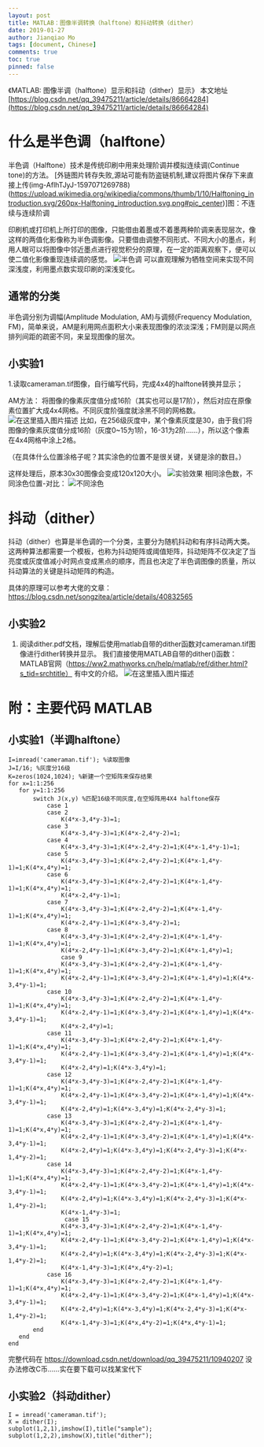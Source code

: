 ```yaml
---
layout: post
title: MATLAB：图像半调转换（halftone）和抖动转换（dither）
date: 2019-01-27
author: Jianqiao Mo
tags: [document, Chinese]
comments: true
toc: true
pinned: false
---
```


《MATLAB: 图像半调（halftone）显示和抖动（dither）显示》
本文地址 [https://blog.csdn.net/qq_39475211/article/details/86664284](https://blog.csdn.net/qq_39475211/article/details/86664284)
# 什么是半色调（halftone）

半色调（Halftone）技术是传统印刷中用来处理阶调并模拟连续调(Continue tone)的方法。
        [外链图片转存失败,源站可能有防盗链机制,建议将图片保存下来直接上传(img-AflhTJyJ-1597071269788)(https://upload.wikimedia.org/wikipedia/commons/thumb/1/10/Halftoning_introduction.svg/260px-Halftoning_introduction.svg.png#pic_center)]图：不连续与连续阶调

印刷机或打印机上所打印的图像，只能借由着墨或不着墨两种阶调来表现层次，像这样的两值化影像称为半色调影像。只要借由调整不同形式、不同大小的墨点，利用人眼可以将图像中邻近墨点进行视觉积分的原理，在一定的距离观察下，便可以使二值化影像重现连续调的感觉。
![ 半色调 ](https://img-blog.csdn.net/20180114002859872?watermark/2/text/aHR0cDovL2Jsb2cuY3Nkbi5uZXQvdTAxMzE2NTkyMQ==/font/5a6L5L2T/fontsize/400/fill/I0JBQkFCMA==/dissolve/70/gravity/SouthEast#pic_center)
可以直观理解为牺牲空间来实现不同深浅度，利用墨点数实现印刷的深浅变化。

## 通常的分类
半色调分别为调幅(Amplitude Modulation, AM)与调频(Frequency Modulation, FM)，简单来说，AM是利用网点面积大小来表现图像的浓淡深浅；FM则是以网点排列间距的疏密不同，来呈现图像的层次。

## 小实验1

 1.读取cameraman.tif图像，自行编写代码，完成4x4的halftone转换并显示；
 
 AM方法：
 将图像的像素灰度值分成16阶（其实也可以是17阶），然后对应在原像素位置扩大成4x4网格。不同灰度阶强度就涂黑不同的网格数。
 ![在这里插入图片描述](https://img-blog.csdnimg.cn/20190127113313465.png#pic_center)
比如，在256级灰度中，某个像素灰度是30，由于我们将图像的像素灰度值分成16阶（灰度0~15为1阶，16-31为2阶……），所以这个像素在4x4网格中涂上2格。

（在具体什么位置涂格子呢？其实涂色的位置不是很关键，关键是涂的数目。）

这样处理后，原本30x30图像会变成120x120大小。
![实验效果](https://img-blog.csdnimg.cn/20190127113433580.png?x-oss-process=image/watermark,type_ZmFuZ3poZW5naGVpdGk,shadow_10,text_aHR0cHM6Ly9ibG9nLmNzZG4ubmV0L3FxXzM5NDc1MjEx,size_16,color_FFFFFF,t_70#pic_center)
相同涂色数，不同涂色位置-对比：
![不同涂色](https://img-blog.csdnimg.cn/20190127113832657.png?x-oss-process=image/watermark,type_ZmFuZ3poZW5naGVpdGk,shadow_10,text_aHR0cHM6Ly9ibG9nLmNzZG4ubmV0L3FxXzM5NDc1MjEx,size_16,color_FFFFFF,t_70#pic_center)
# 抖动（dither）
抖动（dither）也算是半色调的一个分类，主要分为随机抖动和有序抖动两大类。这两种算法都需要一个模板，也称为抖动矩阵或阈值矩阵，抖动矩阵不仅决定了当亮度或灰度值减小时网点变成黑点的顺序，而且也决定了半色调图像的质量，所以抖动算法的关键是抖动矩阵的构造。

具体的原理可以参考大佬的文章：https://blog.csdn.net/songzitea/article/details/40832565

## 小实验2

 1. 阅读dither.pdf文档，理解后使用matlab自带的dither函数对cameraman.tif图像进行dither转换并显示。
我们直接使用MATLAB自带的dither()函数：
MATLAB官网（https://ww2.mathworks.cn/help/matlab/ref/dither.html?s_tid=srchtitle） 有中文的介绍。
![在这里插入图片描述](https://img-blog.csdnimg.cn/20190127114649332.png?x-oss-process=image/watermark,type_ZmFuZ3poZW5naGVpdGk,shadow_10,text_aHR0cHM6Ly9ibG9nLmNzZG4ubmV0L3FxXzM5NDc1MjEx,size_16,color_FFFFFF,t_70#pic_center)
# 附：主要代码 MATLAB
## 小实验1（半调halftone）

```
I=imread('cameraman.tif'); %读取图像
J=I/16; %灰度分16级
K=zeros(1024,1024); %新建一个空矩阵来保存结果
for x=1:1:256
   for y=1:1:256
       switch J(x,y) %匹配16级不同灰度,在空矩阵用4X4 halftone保存
           case 1
           case 2
               K(4*x-3,4*y-3)=1;
           case 3
               K(4*x-3,4*y-3)=1;K(4*x-2,4*y-2)=1;
           case 4
               K(4*x-3,4*y-3)=1;K(4*x-2,4*y-2)=1;K(4*x-1,4*y-1)=1;
           case 5
               K(4*x-3,4*y-3)=1;K(4*x-2,4*y-2)=1;K(4*x-1,4*y-1)=1;K(4*x,4*y)=1;
           case 6
               K(4*x-3,4*y-3)=1;K(4*x-2,4*y-2)=1;K(4*x-1,4*y-1)=1;K(4*x,4*y)=1;
               K(4*x-2,4*y-1)=1;
           case 7
               K(4*x-3,4*y-3)=1;K(4*x-2,4*y-2)=1;K(4*x-1,4*y-1)=1;K(4*x,4*y)=1;
               K(4*x-2,4*y-1)=1;K(4*x-3,4*y-2)=1;
           case 8
               K(4*x-3,4*y-3)=1;K(4*x-2,4*y-2)=1;K(4*x-1,4*y-1)=1;K(4*x,4*y)=1;
               K(4*x-2,4*y-1)=1;K(4*x-3,4*y-2)=1;K(4*x-1,4*y)=1;
               case 9
               K(4*x-3,4*y-3)=1;K(4*x-2,4*y-2)=1;K(4*x-1,4*y-1)=1;K(4*x,4*y)=1;
               K(4*x-2,4*y-1)=1;K(4*x-3,4*y-2)=1;K(4*x-1,4*y)=1;K(4*x-3,4*y-1)=1;
           case 10
               K(4*x-3,4*y-3)=1;K(4*x-2,4*y-2)=1;K(4*x-1,4*y-1)=1;K(4*x,4*y)=1;
               K(4*x-2,4*y-1)=1;K(4*x-3,4*y-2)=1;K(4*x-1,4*y)=1;K(4*x-3,4*y-1)=1;
               K(4*x-2,4*y)=1;
           case 11
               K(4*x-3,4*y-3)=1;K(4*x-2,4*y-2)=1;K(4*x-1,4*y-1)=1;K(4*x,4*y)=1;
               K(4*x-2,4*y-1)=1;K(4*x-3,4*y-2)=1;K(4*x-1,4*y)=1;K(4*x-3,4*y-1)=1;
               K(4*x-2,4*y)=1;K(4*x-3,4*y)=1;
           case 12
               K(4*x-3,4*y-3)=1;K(4*x-2,4*y-2)=1;K(4*x-1,4*y-1)=1;K(4*x,4*y)=1;
               K(4*x-2,4*y-1)=1;K(4*x-3,4*y-2)=1;K(4*x-1,4*y)=1;K(4*x-3,4*y-1)=1;
               K(4*x-2,4*y)=1;K(4*x-3,4*y)=1;K(4*x-2,4*y-3)=1;
           case 13
               K(4*x-3,4*y-3)=1;K(4*x-2,4*y-2)=1;K(4*x-1,4*y-1)=1;K(4*x,4*y)=1;
               K(4*x-2,4*y-1)=1;K(4*x-3,4*y-2)=1;K(4*x-1,4*y)=1;K(4*x-3,4*y-1)=1;
               K(4*x-2,4*y)=1;K(4*x-3,4*y)=1;K(4*x-2,4*y-3)=1;K(4*x-1,4*y-2)=1;
           case 14
               K(4*x-3,4*y-3)=1;K(4*x-2,4*y-2)=1;K(4*x-1,4*y-1)=1;K(4*x,4*y)=1;
               K(4*x-2,4*y-1)=1;K(4*x-3,4*y-2)=1;K(4*x-1,4*y)=1;K(4*x-3,4*y-1)=1;
               K(4*x-2,4*y)=1;K(4*x-3,4*y)=1;K(4*x-2,4*y-3)=1;K(4*x-1,4*y-2)=1;
               K(4*x-1,4*y-3)=1;
                case 15
               K(4*x-3,4*y-3)=1;K(4*x-2,4*y-2)=1;K(4*x-1,4*y-1)=1;K(4*x,4*y)=1;
               K(4*x-2,4*y-1)=1;K(4*x-3,4*y-2)=1;K(4*x-1,4*y)=1;K(4*x-3,4*y-1)=1;
               K(4*x-2,4*y)=1;K(4*x-3,4*y)=1;K(4*x-2,4*y-3)=1;K(4*x-1,4*y-2)=1;
               K(4*x-1,4*y-3)=1;K(4*x,4*y-2)=1;
           case 16
               K(4*x-3,4*y-3)=1;K(4*x-2,4*y-2)=1;K(4*x-1,4*y-1)=1;K(4*x,4*y)=1;
               K(4*x-2,4*y-1)=1;K(4*x-3,4*y-2)=1;K(4*x-1,4*y)=1;K(4*x-3,4*y-1)=1;
               K(4*x-2,4*y)=1;K(4*x-3,4*y)=1;K(4*x-2,4*y-3)=1;K(4*x-1,4*y-2)=1;
               K(4*x-1,4*y-3)=1;K(4*x,4*y-2)=1;K(4*x,4*y-1)=1;
       end
   end
end

```
完整代码在 https://download.csdn.net/download/qq_39475211/10940207
没办法修改C币……实在要下载可以找某宝代下

## 小实验2（抖动dither）

```
I = imread('cameraman.tif');
X = dither(I);
subplot(1,2,1),imshow(I),title("sample"); 
subplot(1,2,2),imshow(X),title("dither");

```
